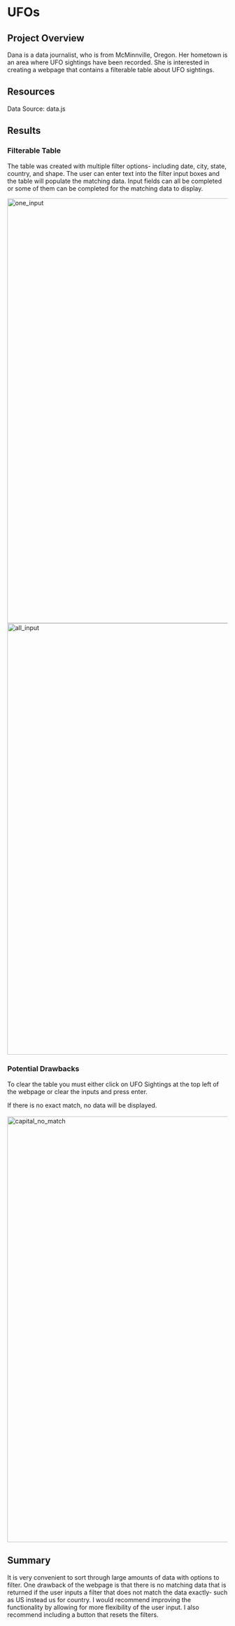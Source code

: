 # UFOs

## Project Overview
Dana is a data journalist, who is from McMinnville, Oregon. Her hometown is an area where UFO sightings have been recorded. She is interested in creating a webpage that contains a filterable table about UFO sightings. 

## Resources
Data Source: data.js

## Results

### Filterable Table
The table was created with multiple filter options- including date, city, state, country, and shape. The user can enter text into the filter input boxes and the table will populate the matching data. Input fields can all be completed or some of them can be completed for the matching data to display. 

<img width="970" alt="one_input" src="https://user-images.githubusercontent.com/91852495/148666125-371aabf2-290e-43e4-90c5-86f5f7c35114.png">

<img width="985" alt="all_input" src="https://user-images.githubusercontent.com/91852495/148666339-c949455c-7f92-448c-bdc8-f0dae8c3775f.png">

### Potential Drawbacks
To clear the table you must either click on UFO Sightings at the top left of the webpage or clear the inputs and press enter.

If there is no exact match, no data will be displayed.<br><br>
<img width="972" alt="capital_no_match" src="https://user-images.githubusercontent.com/91852495/148666148-55a91ff6-b633-45af-9a03-b1003f56fcfa.png">

## Summary 

It is very convenient to sort through large amounts of data with options to filter. One drawback of the webpage is that there is no matching data that is returned if the user inputs a filter that does not match the data exactly- such as US instead us for country. I would recommend improving the functionality by allowing for more flexibility of the user input. I also recommend including a button that resets the filters.
